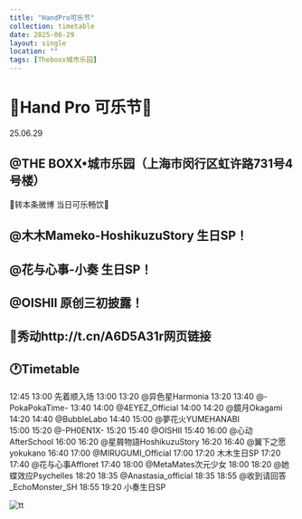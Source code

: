 ```yaml
---
title: "HandPro可乐节"
collection: timetable
date: 2025-06-29
layout: single
location: ""
tags: [Theboxx城市乐园]
---
```


# 🥤Hand Pro 可乐节🥤
25.06.29
## @THE BOXX•城市乐园（上海市闵行区虹许路731号4号楼）
🥤转本条微博 当日可乐畅饮🥤

## @木木Mameko-HoshikuzuStory 生日SP！
## @花与心事-小奏 生日SP！
## @OISHII 原创三初披露！

## 🎫秀动http://t.cn/A6D5A31r网页链接

## 🕐Timetable
12:45 13:00 先着顺入场
13:00 13:20 @异色星Harmonia
13:20 13:40 @-PokaPokaTime-
13:40 14:00 @4EYEZ_Official
14:00 14:20 @鏡月Okagami
14:20 14:40 @BubbleLabo
14:40 15:00 @夢花火YUMEHANABI  
15:00 15:20 @-PH0EN1X- 
15:20 15:40 @OISHII
15:40 16:00 @心动AfterSchool
16:00 16:20 @星屑物語HoshikuzuStory
16:20 16:40 @翼下之愿yokukano
16:40 17:00 @MIRUGUMI_Official 
17:00 17:20 木木生日SP
17:20 17:40 @花与心事Affloret 
17:40 18:00 @MetaMates次元少女 
18:00 18:20 @她蝶效应Psychelles
18:20 18:35 @Anastasia_official 
18:35 18:55 @收到请回答_EchoMonster_SH 
18:55 19:20 小奏生日SP

![tt](/timetable/2025/06/29/4.jpg)